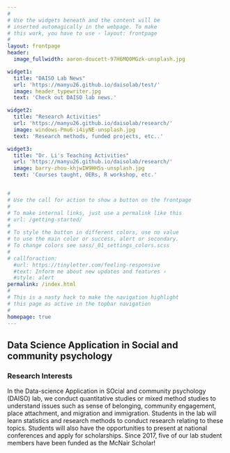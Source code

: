 ```yaml
---
#
# Use the widgets beneath and the content will be
# inserted automagically in the webpage. To make
# this work, you have to use › layout: frontpage
#
layout: frontpage
header:
  image_fullwidth: aaron-doucett-97H6MQ0MGzk-unsplash.jpg

widget1:
  title: "DAISO Lab News"
  url: 'https://manyu26.github.io/daisolab/test/'
  image: header_typewriter.jpg
  text: 'Check out DAISO lab news.'

widget2:
  title: "Research Activities"
  url: 'https://manyu26.github.io/daisolab/research/'
  image: windows-Pmu6-i4iyNE-unsplash.jpg
  text: 'Research methods, funded projects, etc..'

widget3:
  title: "Dr. Li's Teaching Activities"
  url: 'https://manyu26.github.io/daisolab/research/'
  image: barry-zhou-khjwIW9HH5s-unsplash.jpg
  text: 'Courses taught, OERs, R workshop, etc.'


#
# Use the call for action to show a button on the frontpage
#
# To make internal links, just use a permalink like this
# url: /getting-started/
#
# To style the button in different colors, use no value
# to use the main color or success, alert or secondary.
# To change colors see sass/_01_settings_colors.scss
#
# callforaction:
  #url: https://tinyletter.com/feeling-responsive
  #text: Inform me about new updates and features ›
  #style: alert
permalink: /index.html
#
# This is a nasty hack to make the navigation highlight
# this page as active in the topbar navigation
#
homepage: true
---
```

## Data Science Application in Social and community psychology 
### Research Interests

In the Data-science Application in SOcial and community psychology (DAISO) lab, we conduct quantitative studies or mixed method studies to understand issues such as sense of belonging, community engagement, place attachment, and migration and immigration. Students in the lab will learn statistics and research methods to conduct research relating to these topics. Students will also have the opportunities to present at national conferences and apply for scholarships.  Since 2017, five of our lab student members have been funded as the McNair Scholar!
